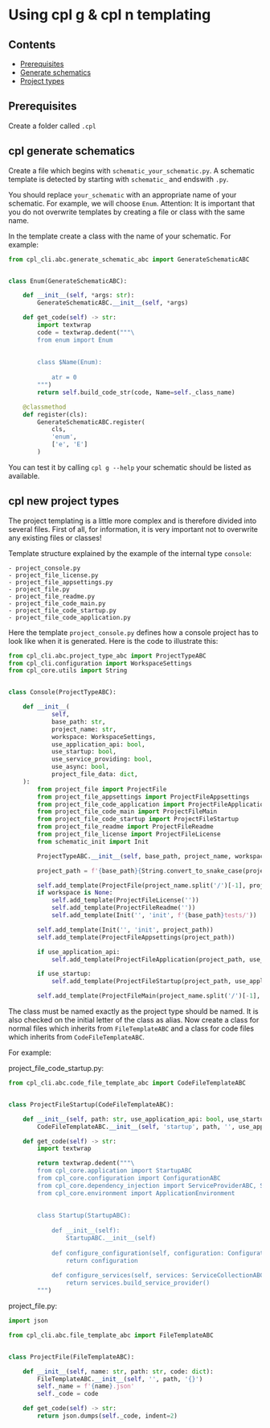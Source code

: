 # Using cpl g & cpl n templating

## Contents

- [Prerequisites](#prerequisites)
- [Generate schematics](#cpl-generate-scmatics)
- [Project types](#cpl-new-project-types)

## Prerequisites

Create a folder called ```.cpl```

## cpl generate schematics

Create a file which begins with ```schematic_your_schematic.py```.
A schematic template is detected by starting with  ```schematic_``` and endswith ```.py```.

You should replace ```your_schematic``` with an appropriate name of your schematic. For example, we will choose ```Enum```.
Attention: It is important that you do not overwrite templates by creating a file or class with the same name.

In the template create a class with the name of your schematic. For example:

```python
from cpl_cli.abc.generate_schematic_abc import GenerateSchematicABC


class Enum(GenerateSchematicABC):

    def __init__(self, *args: str):
        GenerateSchematicABC.__init__(self, *args)

    def get_code(self) -> str:
        import textwrap
        code = textwrap.dedent("""\
        from enum import Enum
        
        
        class $Name(Enum):
        
            atr = 0
        """)
        return self.build_code_str(code, Name=self._class_name)

    @classmethod
    def register(cls):
        GenerateSchematicABC.register(
            cls,
            'enum',
            ['e', 'E']
        )

```

You can test it by calling ```cpl g --help``` your schematic should be listed as available.

## cpl new project types

The project templating is a little more complex and is therefore divided into several files.
First of all, for information, it is very important not to overwrite any existing files or classes!

Template structure explained by the example of the internal type ```console```:

```
- project_console.py
- project_file_license.py
- project_file_appsettings.py
- project_file.py
- project_file_readme.py
- project_file_code_main.py
- project_file_code_startup.py
- project_file_code_application.py
```

Here the template ```project_console.py``` defines how a console project has to look like when it is generated. Here is the code to illustrate this:

```python
from cpl_cli.abc.project_type_abc import ProjectTypeABC
from cpl_cli.configuration import WorkspaceSettings
from cpl_core.utils import String


class Console(ProjectTypeABC):

    def __init__(
            self,
            base_path: str,
            project_name: str,
            workspace: WorkspaceSettings,
            use_application_api: bool,
            use_startup: bool,
            use_service_providing: bool,
            use_async: bool,
            project_file_data: dict,
    ):
        from project_file import ProjectFile
        from project_file_appsettings import ProjectFileAppsettings
        from project_file_code_application import ProjectFileApplication
        from project_file_code_main import ProjectFileMain
        from project_file_code_startup import ProjectFileStartup
        from project_file_readme import ProjectFileReadme
        from project_file_license import ProjectFileLicense
        from schematic_init import Init

        ProjectTypeABC.__init__(self, base_path, project_name, workspace, use_application_api, use_startup, use_service_providing, use_async, project_file_data)

        project_path = f'{base_path}{String.convert_to_snake_case(project_name.split("/")[-1])}/'

        self.add_template(ProjectFile(project_name.split('/')[-1], project_path, project_file_data))
        if workspace is None:
            self.add_template(ProjectFileLicense(''))
            self.add_template(ProjectFileReadme(''))
            self.add_template(Init('', 'init', f'{base_path}tests/'))

        self.add_template(Init('', 'init', project_path))
        self.add_template(ProjectFileAppsettings(project_path))

        if use_application_api:
            self.add_template(ProjectFileApplication(project_path, use_application_api, use_startup, use_service_providing, use_async))

        if use_startup:
            self.add_template(ProjectFileStartup(project_path, use_application_api, use_startup, use_service_providing, use_async))

        self.add_template(ProjectFileMain(project_name.split('/')[-1], project_path, use_application_api, use_startup, use_service_providing, use_async))
```

The class must be named exactly as the project type should be named. It is also checked on the initial letter of the class as alias.
Now create a class for normal files which inherits from ```FileTemplateABC``` and a class for code files which inherits from ```CodeFileTemplateABC```.

For example:

project_file_code_startup.py:
```python
from cpl_cli.abc.code_file_template_abc import CodeFileTemplateABC


class ProjectFileStartup(CodeFileTemplateABC):

    def __init__(self, path: str, use_application_api: bool, use_startup: bool, use_service_providing: bool, use_async: bool):
        CodeFileTemplateABC.__init__(self, 'startup', path, '', use_application_api, use_startup, use_service_providing, use_async)

    def get_code(self) -> str:
        import textwrap

        return textwrap.dedent("""\
        from cpl_core.application import StartupABC
        from cpl_core.configuration import ConfigurationABC
        from cpl_core.dependency_injection import ServiceProviderABC, ServiceCollectionABC
        from cpl_core.environment import ApplicationEnvironment
        
        
        class Startup(StartupABC):
        
            def __init__(self):
                StartupABC.__init__(self)
        
            def configure_configuration(self, configuration: ConfigurationABC, environment: ApplicationEnvironment) -> ConfigurationABC:
                return configuration
        
            def configure_services(self, services: ServiceCollectionABC, environment: ApplicationEnvironment) -> ServiceProviderABC:
                return services.build_service_provider()
        """)
```

project_file.py:

```python
import json

from cpl_cli.abc.file_template_abc import FileTemplateABC


class ProjectFile(FileTemplateABC):

    def __init__(self, name: str, path: str, code: dict):
        FileTemplateABC.__init__(self, '', path, '{}')
        self._name = f'{name}.json'
        self._code = code

    def get_code(self) -> str:
        return json.dumps(self._code, indent=2)
```

